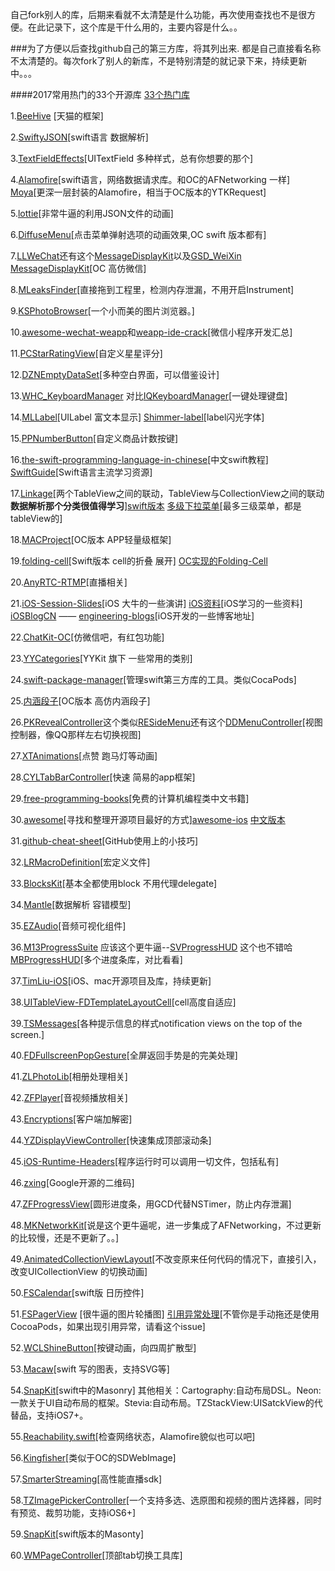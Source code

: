 自己fork别人的库，后期来看就不太清楚是什么功能，再次使用查找也不是很方便。在此记录下，这个库是干什么用的，主要内容是什么。。



###为了方便以后查找github自己的第三方库，将其列出来. 都是自己直接看名称不太清楚的。每次fork了别人的新库，不是特别清楚的就记录下来，持续更新中。。。

####2017常用热门的33个开源库 [33个热门库](https://mp.weixin.qq.com/s?__biz=MzA3NzM0NzkxMQ==&mid=2655358799&idx=1&sn=44d95531c399243581ad4c53d645a70d&chksm=84e24267b395cb714eb507752141ca037f3f1ef1388ffa3b064e1e3758710af9cc7151c3edb9&mpshare=1&scene=1&srcid=0623Spcl9d795mk9M2flRjQC&key=243547dcedfbad6c0f6f84cbf135acbdcd0226593351051e7696c32218f3edba20dfad0a85c5154011cb98bc12f7fa3fc8e34c2f88140fba41d2c2edeb012582216778221746de252e155ab06d226a0b&ascene=0&uin=MjczNDgxMjA4MA%3D%3D&devicetype=iMac+Macmini7%2C1+OSX+OSX+10.12.3+build(16D32)&version=12020810&nettype=WIFI&fontScale=100&pass_ticket=8C6kiuZE5Kz3aNBll9uHRdv2IclrXNWFaHDyjoOCNokpMm2go4BopmNA6E47P36f)


1.[BeeHive](https://github.com/Eddiegooo/BeeHive) [天猫的框架]

2.[SwiftyJSON](https://github.com/Eddiegooo/SwiftyJSON)[swift语言 数据解析]

3.[TextFieldEffects](https://github.com/Eddiegooo/TextFieldEffects)[UITextField 多种样式，总有你想要的那个]

4.[Alamofire](https://github.com/Eddiegooo/Alamofire)[swift语言，网络数据请求库。和OC的AFNetworking 一样] [Moya](https://github.com/Eddiegooo/Moya)[更深一层封装的Alamofire，相当于OC版本的YTKRequest]

5.[lottie](https://github.com/Eddiegooo/lottie-ios)[非常牛逼的利用JSON文件的动画]

6.[DiffuseMenu](https://github.com/Eddiegooo/DiffuseMenu_Swift)[点击菜单弹射选项的动画效果,OC swift 版本都有]

7.[LLWeChat](https://github.com/Eddiegooo/LLWeChat)还有这个[MessageDisplayKit](https://github.com/Eddiegooo/MessageDisplayKit)以及[GSD_WeiXin](https://github.com/Eddiegooo/GSD_WeiXin)
[MessageDisplayKit](https://github.com/Eddiegooo/MessageDisplayKit)[OC 高仿微信]


8.[MLeaksFinder](https://github.com/Eddiegooo/MLeaksFinder)[直接拖到工程里，检测内存泄漏，不用开启Instrument]

9.[KSPhotoBrowser](https://github.com/Eddiegooo/KSPhotoBrowser)[一个小而美的图片浏览器。]

10.[awesome-wechat-weapp](https://github.com/Eddiegooo/awesome-wechat-weapp)和[weapp-ide-crack](https://github.com/Eddiegooo/weapp-ide-crack)[微信小程序开发汇总]

11.[PCStarRatingView](https://github.com/Eddiegooo/PCStarRatingView)[自定义星星评分]

12.[DZNEmptyDataSet](https://github.com/Eddiegooo/DZNEmptyDataSet)[多种空白界面，可以借鉴设计]

13.[WHC_KeyboardManager](https://github.com/Eddiegooo/WHC_KeyboardManager) 对比[IQKeyboardManager](https://github.com/Eddiegooo/IQKeyboardManager)[一键处理键盘]

14.[MLLabel](https://github.com/Eddiegooo/MLLabel)[UILabel 富文本显示]
[Shimmer-label](https://github.com/Eddiegooo/Shimmer-label)[label闪光字体]

15.[PPNumberButton](https://github.com/Eddiegooo/PPNumberButton)[自定义商品计数按键]

16.[the-swift-programming-language-in-chinese](https://github.com/Eddiegooo/the-swift-programming-language-in-chinese)[中文swift教程]
[SwiftGuide](https://github.com/Eddiegooo/SwiftGuide)[Swift语言主流学习资源]

17.[Linkage](https://github.com/Eddiegooo/Linkage)[两个TableView之间的联动，TableView与CollectionView之间的联动**数据解析那个分类很值得学习**][swift版本](https://github.com/leejayID/Linkage-Swift)
[多级下拉菜单](http://www.jianshu.com/p/180b1e2bcf7b)[最多三级菜单，都是tableView的]

18.[MACProject](https://github.com/Eddiegooo/MACProject)[OC版本 APP轻量级框架]

19.[folding-cell](https://github.com/Eddiegooo/folding-cell)[Swift版本 cell的折叠 展开] [OC实现的Folding-Cell](https://github.com/bref-Chan/CCFoldCell)

20.[AnyRTC-RTMP](https://github.com/AnyRTC/AnyRTC-RTMP)[直播相关]

21.[iOS-Session-Slides](https://github.com/MDCC2016/iOS-Session-Slides)[iOS 大牛的一些演讲]
[iOS资料](https://github.com/Aufree/trip-to-iOS)[iOS学习的一些资料]
[iOSBlogCN](https://github.com/Eddiegooo/iOSBlogCN) —— [engineering-blogs](https://github.com/Eddiegooo/engineering-blogs)[iOS开发的一些博客地址]


22.[ChatKit-OC](https://github.com/Eddiegooo/ChatKit-OC)[仿微信吧，有红包功能]

23.[YYCategories](https://github.com/Eddiegooo/YYCategories)[YYKit 旗下 一些常用的类别]

24.[swift-package-manager](https://github.com/apple/swift-package-manager)[管理swift第三方库的工具。类似CocaPods]

25.[内涵段子](https://github.com/Eddiegooo/NeiHanDuanZI)[OC版本 高仿内涵段子]

26.[PKRevealController](https://github.com/Eddiegooo/PKRevealController)这个类似[RESideMenu](https://github.com/Eddiegooo/RESideMenu)还有这个[DDMenuController](https://github.com/Eddiegooo/DDMenuController)[视图控制器，像QQ那样左右切换视图]

27.[XTAnimations](https://github.com/Eddiegooo/XTAnimations)[点赞 跑马灯等动画]

28.[CYLTabBarController](https://github.com/Eddiegooo/CYLTabBarController)[快速 简易的app框架]

29.[free-programming-books](https://github.com/justjavac/free-programming-books-zh_CN)[免费的计算机编程类中文书籍]

30.[awesome](https://github.com/Eddiegooo/awesome)[寻找和整理开源项目最好的方式][awesome-ios](https://github.com/Eddiegooo/awesome-ios) [中文版本](https://github.com/Eddiegooo/awesome-ios-cn)

31.[github-cheat-sheet](https://github.com/Eddiegooo/github-cheat-sheet)[GitHub使用上的小技巧]

32.[LRMacroDefinition](https://github.com/luran2358/LRMacroDefinition)[宏定义文件]

33.[BlocksKit](https://github.com/Eddiegooo/BlocksKit)[基本全都使用block 不用代理delegate]

34.[Mantle](https://github.com/Mantle/Mantle)[数据解析 容错模型]

35.[EZAudio](https://github.com/syedhali/EZAudio)[音频可视化组件]

36.[M13ProgressSuite](https://github.com/Eddiegooo/M13ProgressSuite) 应该这个更牛逼--[SVProgressHUD](https://github.com/Eddiegooo/SVProgressHUD) 这个也不错哈[MBProgressHUD](https://github.com/jdg/MBProgressHUD)[多个进度条库，对比看看]


37.[TimLiu-iOS](https://github.com/Eddiegooo/TimLiu-iOS)[iOS、mac开源项目及库，持续更新]

38.[UITableView-FDTemplateLayoutCell](https://github.com/Eddiegooo/UITableView-FDTemplateLayoutCell)[cell高度自适应]

39.[TSMessages](https://github.com/Eddiegooo/TSMessages)[各种提示信息的样式notification views on the top of the screen.]

40.[FDFullscreenPopGesture](https://github.com/forkingdog/FDFullscreenPopGesture)[全屏返回手势是的完美处理]

41.[ZLPhotoLib](https://github.com/Eddiegooo/ZLPhotoLib)[相册处理相关]

42.[ZFPlayer](https://github.com/Eddiegooo/ZFPlayer)[音视频播放相关]

43.[Encryptions](https://github.com/Flying-Einstein/Encryptions)[客户端加解密]

44.[YZDisplayViewController](https://github.com/iThinkerYZ/YZDisplayViewController)[快速集成顶部滚动条]

45.[iOS-Runtime-Headers](https://github.com/Eddiegooo/iOS-Runtime-Headers)[程序运行时可以调用一切文件，包括私有]

46.[zxing](https://github.com/zxing/zxing)[Google开源的二维码]

47.[ZFProgressView](https://github.com/Eddiegooo/ZFProgressView)[圆形进度条，用GCD代替NSTimer，防止内存泄漏]

48.[MKNetworkKit](https://github.com/Eddiegooo/MKNetworkKit)[说是这个更牛逼呢，进一步集成了AFNetworking，不过更新的比较慢，还是不更新了。。]

49.[AnimatedCollectionViewLayout](https://github.com/Eddiegooo/AnimatedCollectionViewLayout)[不改变原来任何代码的情况下，直接引入，改变UICollectionView 的切换动画]

50.[FSCalendar](https://github.com/Eddiegooo/FSCalendar)[swift版 日历控件]

51.[FSPagerView](https://github.com/Eddiegooo/FSPagerView) [很牛逼的图片轮播图] [引用异常处理](https://github.com/WenchaoD/FSPagerView/issues/18#issuecomment-284128556)[不管你是手动拖还是使用CocoaPods，如果出现引用异常，请看这个issue]

52.[WCLShineButton](https://github.com/Eddiegooo/WCLShineButton)[按键动画，向四周扩散型]

53.[Macaw](https://github.com/exyte/Macaw)[swift 写的图表，支持SVG等]

54.[SnapKit](https://github.com/Eddiegooo/SnapKit)[swift中的Masonry] 其他相关：Cartography:自动布局DSL。Neon:一款关于UI自动布局的框架。Stevia:自动布局。TZStackView:UISatckView的代替品，支持iOS7+。

55.[Reachability.swift](https://github.com/ashleymills/Reachability.swift)[检查网络状态，Alamofire貌似也可以吧]

56.[Kingfisher](https://github.com/onevcat/Kingfisher)[类似于OC的SDWebImage]

57.[SmarterStreaming](https://github.com/daniulive/SmarterStreaming)[高性能直播sdk]

58.[TZImagePickerController](https://github.com/Eddiegooo/TZImagePickerController)[一个支持多选、选原图和视频的图片选择器，同时有预览、裁剪功能，支持iOS6+]

59.[SnapKit](https://github.com/Eddiegooo/SnapKit)[swift版本的Masonty]

60.[WMPageController](https://github.com/Eddiegooo/WMPageController)[顶部tab切换工具库]
